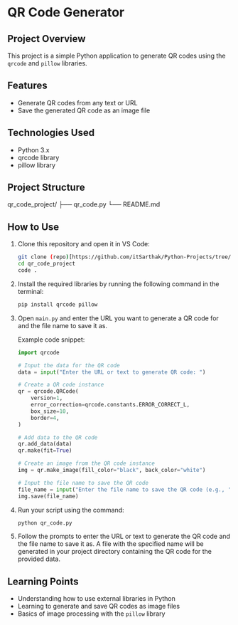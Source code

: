 # QR Code Generator

## Project Overview

This project is a simple Python application to generate QR codes using the `qrcode` and `pillow` libraries.

## Features

- Generate QR codes from any text or URL
- Save the generated QR code as an image file

## Technologies Used

- Python 3.x
- qrcode library
- pillow library

## Project Structure

qr_code_project/
├── qr_code.py
└── README.md


## How to Use

1. Clone this repository and open it in VS Code:

    ```sh
    git clone (repo)[https://github.com/itSarthak/Python-Projects/tree/main/qr_code_project]
    cd qr_code_project
    code .
    ```

2. Install the required libraries by running the following command in the terminal:

    ```sh
    pip install qrcode pillow
    ```

3. Open `main.py` and enter the URL you want to generate a QR code for and the file name to save it as.

    Example code snippet:

    ```python
    import qrcode

    # Input the data for the QR code
    data = input("Enter the URL or text to generate QR code: ")

    # Create a QR code instance
    qr = qrcode.QRCode(
        version=1,
        error_correction=qrcode.constants.ERROR_CORRECT_L,
        box_size=10,
        border=4,
    )

    # Add data to the QR code
    qr.add_data(data)
    qr.make(fit=True)

    # Create an image from the QR code instance
    img = qr.make_image(fill_color="black", back_color="white")

    # Input the file name to save the QR code
    file_name = input("Enter the file name to save the QR code (e.g., 'qrcode.png'): ")
    img.save(file_name)
    ```

4. Run your script using the command:

    ```sh
    python qr_code.py
    ```

5. Follow the prompts to enter the URL or text to generate the QR code and the file name to save it as. A file with the specified name will be generated in your project directory containing the QR code for the provided data.

## Learning Points

- Understanding how to use external libraries in Python
- Learning to generate and save QR codes as image files
- Basics of image processing with the `pillow` library


